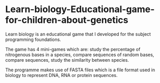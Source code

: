 # Learn-biology-Educational-game-for-children-about-genetics

Learn biology is an educational game that I developed for the subject programming foundations. 

The game has 4 mini-games which are: study the percentage of nitrogenous bases in a species, 
compare sequences of random bases, compare sequences, study the similarity between species. 

The programme makes use of FASTA files which is a file format used in biology to represent DNA, RNA or protein sequences.
